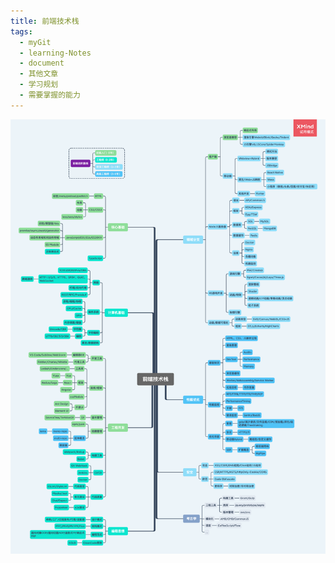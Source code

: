 ```yaml
---
title: 前端技术栈
tags:
  - myGit
  - learning-Notes
  - document
  - 其他文章
  - 学习规划
  - 需要掌握的能力
---
```


![前端技术栈](/images/前端技术栈.png)